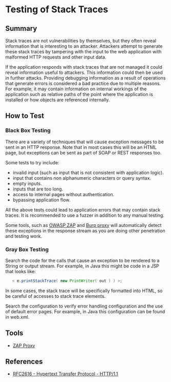 # Testing of Stack Traces

## Summary

Stack traces are not vulnerabilities by themselves, but they often reveal information that is interesting to an attacker. Attackers attempt to generate these stack traces by tampering with the input to the web application with malformed HTTP requests and other input data.

If the application responds with stack traces that are not managed it could reveal information useful to attackers. This information could then be used in further attacks. Providing debugging information as a result of operations that generate errors is considered a bad practice due to multiple reasons. For example, it may contain information on internal workings of the application such as relative paths of the point where the application is installed or how objects are referenced internally.

## How to Test

### Black Box Testing

There are a variety of techniques that will cause exception messages to be sent in an HTTP response. Note that in most cases this will be an HTML page, but exceptions can be sent as part of SOAP or REST responses too.

Some tests to try include:

- invalid input (such as input that is not consistent with application logic).
- input that contains non alphanumeric characters or query syntax.
- empty inputs.
- inputs that are too long.
- access to internal pages without authentication.
- bypassing application flow.

All the above tests could lead to application errors that may contain stack traces. It is recommended to use a fuzzer in addition to any manual testing.

Some tools, such as [OWASP ZAP](https://www.owasp.org/index.php/OWASP_Zed_Attack_Proxy_Project) and [Burp proxy](https://portswigger.net/burp) will automatically detect these exceptions in the response stream as you are doing other penetration and testing work.

### Gray Box Testing

Search the code for the calls that cause an exception to be rendered to a String or output stream. For example, in Java this might be code in a JSP that looks like:

```Java
   < e.printStackTrace( new PrintWriter( out ) ) >;
```

In some cases, the stack trace will be specifically formatted into HTML, so be careful of accesses to stack trace elements.

Search the configuration to verify error handling configuration and the use of default error pages. For example, in Java this configuration can be found in web.xml.

## Tools

- [ZAP Proxy](https://www.owasp.org/index.php/OWASP_Zed_Attack_Proxy_Project)

## References

- [RFC2616 - Hypertext Transfer Protocol - HTTP/1.1](http://www.ietf.org/rfc/rfc2616.txt?number=2616_RFC2616)
